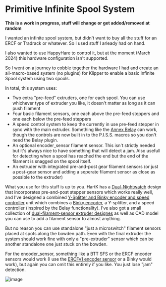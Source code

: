 # Primitive Infinite Spool System

**This is a work in progress, stuff will change or get added/removed at random**

I wanted an infinite spool system, but didn't want to buy all the stuff for an ERCF or Tradrack or whatever. So I used stuff I arleady had on hand.

I also wanted to use HappyHare to control it, but at the moment (March 2024) this hardware configuration isn't supported.

So I went on a journey to cobble together the hardware I had and create an all-macro-based system (no plugins) for Klipper to enable a basic Infinite Spool system using two spools.

In total, this system uses:

- Two extra "pre-feed" extruders, one for each spool. You can use whichever type of extruder you like, it doesn't matter as long as it can push filament
- Four basic filament sensors, one each above the pre-feed steppers and one each below the pre-feed steppers
- A speed control system to keep the currently in use pre-feed stepper in sync with the main extruder. Something like the [Annex Belay](https://github.com/Annex-Engineering/Belay) can work, though the controls are now built in to the P.I.S.S. macros so you don't need the Belay plugin.
- An optional encoder_sensor filament sensor. This isn't strictly needed but it's always nice to have something that will detect a jam. Also usefull for detecting when a spool has reached the end but the end of the filament is snagged on the spool itself.
- An extruder with integrated pre-and-post gear filament sensors (or just a post-gear sensor and adding a seperate filament sensor as close as possible to the extruder)

What you use for this stuff is up to you. HartK has a [Dual-Nightwatch](<https://github.com/hartk1213/MISC/tree/main/Voron%20Mods/Extruders/Dual_Nightwatch>) design that incorporates pre-and-post stepper sensors which works really well, and I've designed a combined [Y-Splitter and Binky encoder and speed controller](./STL/BinkaY) unit which combines a [Binky encoder](<https://github.com/mneuhaus/EnragedRabbitProject/tree/main/usermods/Binky>), a Y-splitter, and a speed controller (inspired by the Belay functionality).
I've also got a small collection of [dual-filament-sensor extruder designes](<https://github.com/Esoterical/PrinterMods/tree/main/Filament%20Sensor%20Extruders>) as well as CAD model you can use to add a filament sensor to almost anything.

But no reason you can use standalone "just a microswitch" filament sensors placed at spots along the bowden path. Even with the final extruder the system should work fine with only a "pre-extruder" sensor which can be another standalone one just stuck on the bowden.

For the encoder_sensor, something like a BTT SFS or the ERCF encoder sensors would work (I use the [ERCFv1 encoder sensor](https://www.printables.com/model/389504-ercf-smart-filament-motion-sensor) or a Binky would work), but again you can omit this entirely if you like. You just lose "jam" detection.

![image](https://github.com/Esoterical/PrinterMods/assets/124253477/c60e5484-5af5-461d-abd2-52978d4fe428)
